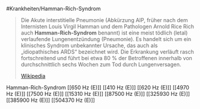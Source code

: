 #Krankheiten/Hamman-Rich-Syndrom
> Die Akute interstitielle Pneumonie (Abkürzung AIP, früher nach dem Internisten Louis Virgil Hamman und dem Pathologen Arnold Rice Rich auch **Hamman-Rich-Syndrom** benannt) ist eine meist tödlich (letal) verlaufende Lungenentzündung (Pneumonie). Es handelt sich um ein klinisches Syndrom unbekannter Ursache, das auch als „idiopathisches ARDS“ bezeichnet wird. Die Erkrankung verläuft rasch fortschreitend und führt bei etwa 80 % der Betroffenen innerhalb von durchschnittlich sechs Wochen zum Tod durch Lungenversagen.
>
> [Wikipedia](https://de.wikipedia.org/wiki/Akute%20interstitielle%20Pneumonie)

Hamman-Rich-Syndrom
[[650 Hz (E)]]
[[410 Hz (E)]]
[[620 Hz (E)]]
[[4970 Hz (E)]]
[[7500 Hz (E)]]
[[15310 Hz (E)]]
[[87500 Hz (E)]]
[[325930 Hz (E)]]
[[385900 Hz (E)]]
[[504370 Hz (E)]]